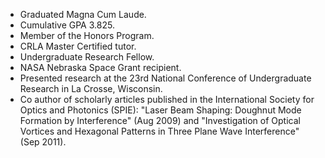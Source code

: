 * Graduated Magna Cum Laude.
* Cumulative GPA 3.825.
* Member of the Honors Program.
* CRLA Master Certified tutor.
* Undergraduate Research Fellow.
* NASA Nebraska Space Grant recipient.
* Presented research at the 23rd National Conference of Undergraduate Research in La Crosse, Wisconsin.
* Co author of scholarly articles published in the International Society for Optics and Photonics (SPIE): "Laser Beam Shaping: Doughnut Mode Formation by Interference" (Aug 2009) and "Investigation of Optical Vortices and Hexagonal Patterns in Three Plane Wave Interference" (Sep 2011).
